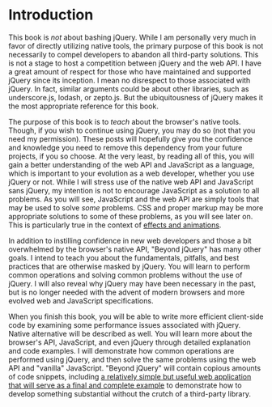 # Introduction

This book is _not_ about bashing jQuery. While I am personally very much in favor of directly utilizing native tools, the primary purpose of this book is not necessarily to compel developers to abandon all third-party solutions. This is not a stage to host a competition between jQuery and the web API. I have a great amount of respect for those who have maintained and supported jQuery since its inception. I mean no disrespect to those associated with jQuery. In fact, similar arguments could be about other libraries, such as underscore.js, lodash, or zepto.js. But the ubiquitousness of jQuery makes it the most appropriate reference for this book.

The purpose of this book is to _teach_ about the browser's native tools. Though, if you wish to continue using jQuery, you may do so (not that you need my permission). These posts will hopefully give you the confidence and knowledge you need to remove this dependency from your future projects, if you so choose. At the very least, by reading all of this, you will gain a better understanding of the web API and JavaScript as a language, which is important to your evolution as a web developer, whether you use jQuery or not. While I will stress use of the native web API and JavaScript sans jQuery, my intention is not to encourage JavaScript as a solution to all problems. As you will see, JavaScript and the web API are simply tools that may be used to solve _some_ problems. CSS and proper markup may be more appropriate solutions to some of these problems, as you will see later on. This is particularly true in the context of [effects and animations](#effects-and-animations).

In addition to instilling confidence in new web developers and those a bit overwhelmed by the browser's native API, "Beyond jQuery" has many other goals. I intend to teach you about the fundamentals, pitfalls, and best practices that are otherwise masked by jQuery. You will learn to perform common operations and solving common problems without the use of jQuery. I will also reveal why jQuery may have been necessary in the past, but is no longer needed with the advent of modern browsers and more evolved web and JavaScript specifications.

When you finish this book, you will be able to write more efficient client-side code by examining some performance issues associated with jQuery. Native alternative will be described as well. You will learn more about the browser's API, JavaScript, and even jQuery through detailed explanation and code examples. I will demonstrate how common operations are performed using jQuery, and then solve the same problems using the web API and "vanilla" JavaScript. "Beyond jQuery" will contain copious amounts of code snippets, including [a relatively simple but useful web application that will serve as a final and complete example](#putting-it-all-together) to demonstrate how to develop something substantial without the crutch of a third-party library.
